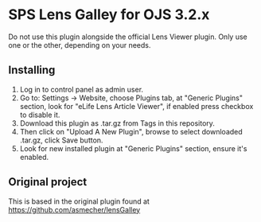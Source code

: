 # SPS Lens Galley for OJS 3.2.x

Do not use this plugin alongside the official Lens Viewer plugin. Only use one or the other, depending on your needs.

## Installing

1. Log in to control panel as admin user. 
2. Go to: Settings -> Website, choose Plugins tab, at "Generic Plugins" section, look for "eLife Lens Article Viewer", if enabled press checkbox to disable it.
3. Download this plugin as .tar.gz from Tags in this repository.
4. Then click on "Upload A New Plugin", browse to select downloaded .tar.gz, click Save button.
5. Look for new installed plugin at "Generic Plugins" section, ensure it's enabled.

## Original project

This is based in the original plugin found at <https://github.com/asmecher/lensGalley>